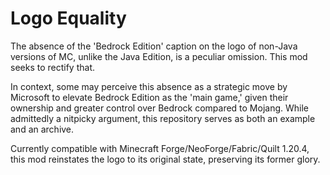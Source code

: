 # Logo Equality

The absence of the 'Bedrock Edition' caption on the logo of non-Java versions of MC, unlike the Java Edition, is a peculiar omission. This mod seeks to rectify that.

In context, some may perceive this absence as a strategic move by Microsoft to elevate Bedrock Edition as the 'main game,' given their ownership and greater control over Bedrock compared to Mojang. While admittedly a nitpicky argument, this repository serves as both an example and an archive.

Currently compatible with Minecraft Forge/NeoForge/Fabric/Quilt 1.20.4, this mod reinstates the logo to its original state, preserving its former glory.